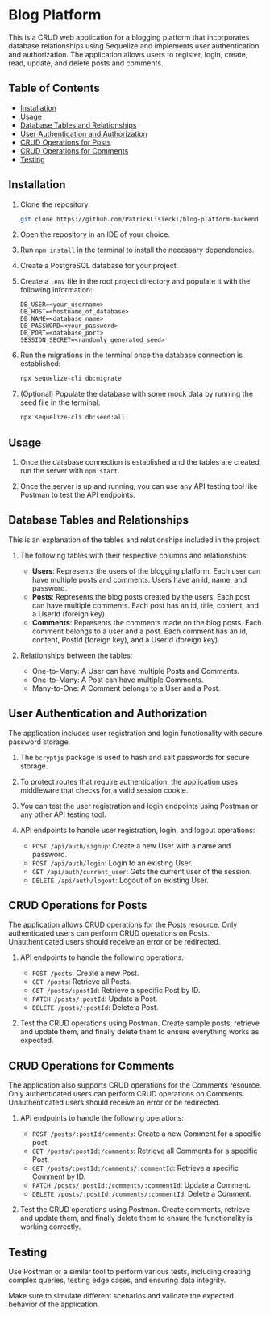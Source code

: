 # Blog Platform

This is a CRUD web application for a blogging platform that incorporates database relationships
using Sequelize and implements user authentication and authorization. The application allows users
to register, login, create, read, update, and delete posts and comments.

## Table of Contents

-   [Installation](#installation)
-   [Usage](#usage)
-   [Database Tables and Relationships](#database-tables-and-relationships)
-   [User Authentication and Authorization](#user-authentication-and-authorization)
-   [CRUD Operations for Posts](#crud-operations-for-posts)
-   [CRUD Operations for Comments](#crud-operations-for-comments)
-   [Testing](#testing)

## Installation

1. Clone the repository:

    ```bash
    git clone https://github.com/PatrickLisiecki/blog-platform-backend
    ```

2. Open the repository in an IDE of your choice.

3. Run `npm install` in the terminal to install the necessary dependencies.

4. Create a PostgreSQL database for your project.

5. Create a `.env` file in the root project directory and populate it with the following
   information:

    ```env
    DB_USER=<your_username>
    DB_HOST=<hostname_of_database>
    DB_NAME=<database_name>
    DB_PASSWORD=<your_password>
    DB_PORT=<database_port>
    SESSION_SECRET=<randomly_generated_seed>
    ```

6. Run the migrations in the terminal once the database connection is established:

    ```bash
    npx sequelize-cli db:migrate
    ```

7. (Optional) Populate the database with some mock data by running the seed file in the terminal:

    ```bash
    npx sequelize-cli db:seed:all
    ```

## Usage

1. Once the database connection is established and the tables are created, run the server with
   ```npm start```.

2. Once the server is up and running, you can use any API testing tool like Postman to test the API
   endpoints.

## Database Tables and Relationships

This is an explanation of the tables and relationships included in the project.

1. The following tables with their respective columns and relationships:

    - **Users**: Represents the users of the blogging platform. Each user can have multiple posts
      and comments. Users have an id, name, and password.
    - **Posts**: Represents the blog posts created by the users. Each post can have multiple
      comments. Each post has an id, title, content, and a UserId (foreign key).
    - **Comments**: Represents the comments made on the blog posts. Each comment belongs to a user
      and a post. Each comment has an id, content, PostId (foreign key), and a UserId (foreign key).

2. Relationships between the tables:
    - One-to-Many: A User can have multiple Posts and Comments.
    - One-to-Many: A Post can have multiple Comments.
    - Many-to-One: A Comment belongs to a User and a Post.

## User Authentication and Authorization

The application includes user registration and login functionality with secure password storage.

1. The ```bcryptjs``` package is used to hash and salt passwords for secure storage.
2. To protect routes that require authentication, the application uses middleware that checks for a
   valid session cookie.
3. You can test the user registration and login endpoints using Postman or any other API testing
   tool.
4. API endpoints to handle user registration, login, and logout operations:
   
   - ```POST /api/auth/signup```: Create a new User with a name and password.
   - ```POST /api/auth/login```: Login to an existing User.
   - ```GET /api/auth/current_user```: Gets the current user of the session.
   - ```DELETE /api/auth/logout```: Logout of an existing User.

## CRUD Operations for Posts

The application allows CRUD operations for the Posts resource. Only authenticated users can perform
CRUD operations on Posts. Unauthenticated users should receive an error or be redirected.

1. API endpoints to handle the following operations:
   
    - ```POST /posts```: Create a new Post.
    - ```GET /posts```: Retrieve all Posts.
    - ```GET /posts/:postId```: Retrieve a specific Post by ID.
    - ```PATCH /posts/:postId```: Update a Post.
    - ```DELETE /posts/:postId```: Delete a Post.

2. Test the CRUD operations using Postman. Create sample posts, retrieve and update them, and
    finally delete them to ensure everything works as expected.

## CRUD Operations for Comments

The application also supports CRUD operations for the Comments resource. Only authenticated users
can perform CRUD operations on Comments. Unauthenticated users should receive an error or be
redirected.

1. API endpoints to handle the following operations:
   
    - ```POST /posts/:postId/comments```: Create a new Comment for a specific post.
    - ```GET /posts/:postId:/comments```: Retrieve all Comments for a specific Post.
    - ```GET /posts/:postId:/comments/:commentId```: Retrieve a specific Comment by ID.
    - ```PATCH /posts/:postId:/comments/:commentId```: Update a Comment.
    - ```DELETE /posts/:postId:/comments/:commentId```: Delete a Comment.

2. Test the CRUD operations using Postman. Create comments, retrieve and update them, and finally
   delete them to ensure the functionality is working correctly.

## Testing

Use Postman or a similar tool to perform various tests, including creating complex queries, testing
edge cases, and ensuring data integrity.

Make sure to simulate different scenarios and validate the expected behavior of the application.
